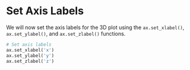 # Set Axis Labels

We will now set the axis labels for the 3D plot using the `ax.set_xlabel()`, `ax.set_ylabel()`, and `ax.set_zlabel()` functions.

```python
# Set axis labels
ax.set_xlabel('x')
ax.set_ylabel('y')
ax.set_zlabel('z')
```
